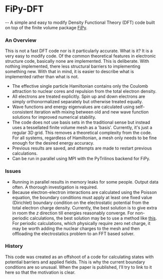 # FiPy-DFT 
--
A simple and easy to modify Density Functional Theory (DFT) code built on top of the finite volume package [FiPy](http://www.ctcms.nist.gov/fipy/).
### An Overview ###

This is not a fast DFT code nor is it particularly accurate. What is it? It is a very easy to modify code. Of the common theoretical features in electronic structure code, basically none are implemented. This is deliberate. With nothing implemented, there less structural barriers to implementing something new. With that in mind, it is easier to describe what is implemented rather than what is not.

* The effective single particle Hamiltonian contains only the Coulomb attraction to nuclear cores and repulsion from the total electron density.
* All electrons are treated explicitly. Spin up and down electrons are simply orthonormalized separately but otherwise treated equally. 
* Wave functions and energy eigenvalues are calculated using self-consistent iteration with mixing between old and new wave function solutions for improved  numerical stability. 
* The code does not use basis sets in the traditional sense but instead uses a tessellated finite volume mesh as a 'basis'. Currently, it's just a regular 3D grid. This removes a theoretical complexity from the code. For all systems, regardless of Hamiltonian, a mesh only needs to be fine enough for the desired energy accuracy. 
* Previous results are saved, and attempts are made to restart previous calculations.
* Can be run in parallel using MPI with the PyTrilinos backend for FiPy.

### Issues ###

* Running in parallel results in memory leaks for some people. Output data often. A thorough investigation is required. 
* Because electron-electron interactions are calculated using the Poisson equation, the boundary conditions must apply at least one fixed value (Dirichlet) boundary condition on the electrostatic potential from the total electron charge density. Currently, the best solution is to give extra in room the *z* direction till energies reasonably converge. For non-periodic calculations, the best solution may be to use a method like [this](http://cseweb.ucsd.edu/groups/hpcl/scg/papers/2005/hpsec05-scalable-poisson.pdf). For periodic calculations, which physically require zero net charge, it may be worth adding the nuclear charges to the mesh and then offloading the electrostatics problem to an FFT based solver. 

### History ###

This code was created as an offshoot of a code for calculating states with potential barriers and applied fields. This is why the current boundary conditions are so unusual. When the paper is published, I’ll try to link to it here so that the motivation is clear.
